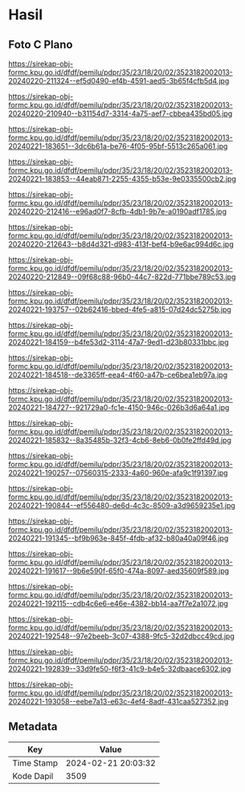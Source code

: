 # Hasil

## Foto C Plano

https://sirekap-obj-formc.kpu.go.id/dfdf/pemilu/pdpr/35/23/18/20/02/3523182002013-20240220-211324--ef5d0490-ef4b-4591-aed5-3b65f4cfb5d4.jpg

https://sirekap-obj-formc.kpu.go.id/dfdf/pemilu/pdpr/35/23/18/20/02/3523182002013-20240220-210940--b31154d7-3314-4a75-aef7-cbbea435bd05.jpg

https://sirekap-obj-formc.kpu.go.id/dfdf/pemilu/pdpr/35/23/18/20/02/3523182002013-20240221-183651--3dc6b61a-be76-4f05-95bf-5513c265a061.jpg

https://sirekap-obj-formc.kpu.go.id/dfdf/pemilu/pdpr/35/23/18/20/02/3523182002013-20240221-183853--44eab871-2255-4355-b53e-9e0335500cb2.jpg

https://sirekap-obj-formc.kpu.go.id/dfdf/pemilu/pdpr/35/23/18/20/02/3523182002013-20240220-212416--e96ad0f7-8cfb-4db1-9b7e-a0190adf1785.jpg

https://sirekap-obj-formc.kpu.go.id/dfdf/pemilu/pdpr/35/23/18/20/02/3523182002013-20240220-212643--b8d4d321-d983-413f-bef4-b9e6ac994d6c.jpg

https://sirekap-obj-formc.kpu.go.id/dfdf/pemilu/pdpr/35/23/18/20/02/3523182002013-20240220-212849--09f68c88-96b0-44c7-822d-771bbe789c53.jpg

https://sirekap-obj-formc.kpu.go.id/dfdf/pemilu/pdpr/35/23/18/20/02/3523182002013-20240221-193757--02b62416-bbed-4fe5-a815-07d24dc5275b.jpg

https://sirekap-obj-formc.kpu.go.id/dfdf/pemilu/pdpr/35/23/18/20/02/3523182002013-20240221-184159--b4fe53d2-3114-47a7-9ed1-d23b80331bbc.jpg

https://sirekap-obj-formc.kpu.go.id/dfdf/pemilu/pdpr/35/23/18/20/02/3523182002013-20240221-184518--de3365ff-eea4-4f60-a47b-ce6bea1eb97a.jpg

https://sirekap-obj-formc.kpu.go.id/dfdf/pemilu/pdpr/35/23/18/20/02/3523182002013-20240221-184727--921729a0-fc1e-4150-946c-026b3d6a64a1.jpg

https://sirekap-obj-formc.kpu.go.id/dfdf/pemilu/pdpr/35/23/18/20/02/3523182002013-20240221-185832--8a35485b-32f3-4cb6-8eb6-0b0fe2ffd49d.jpg

https://sirekap-obj-formc.kpu.go.id/dfdf/pemilu/pdpr/35/23/18/20/02/3523182002013-20240221-190257--07560315-2333-4a60-960e-afa9c1f91397.jpg

https://sirekap-obj-formc.kpu.go.id/dfdf/pemilu/pdpr/35/23/18/20/02/3523182002013-20240221-190844--ef556480-de6d-4c3c-8509-a3d9659235e1.jpg

https://sirekap-obj-formc.kpu.go.id/dfdf/pemilu/pdpr/35/23/18/20/02/3523182002013-20240221-191345--bf9b963e-845f-4fdb-af32-b80a40a09f46.jpg

https://sirekap-obj-formc.kpu.go.id/dfdf/pemilu/pdpr/35/23/18/20/02/3523182002013-20240221-191617--9b6e590f-65f0-474a-8097-aed35609f589.jpg

https://sirekap-obj-formc.kpu.go.id/dfdf/pemilu/pdpr/35/23/18/20/02/3523182002013-20240221-192115--cdb4c6e6-e46e-4382-bb14-aa7f7e2a1072.jpg

https://sirekap-obj-formc.kpu.go.id/dfdf/pemilu/pdpr/35/23/18/20/02/3523182002013-20240221-192548--97e2beeb-3c07-4388-9fc5-32d2dbcc49cd.jpg

https://sirekap-obj-formc.kpu.go.id/dfdf/pemilu/pdpr/35/23/18/20/02/3523182002013-20240221-192839--33d9fe50-f6f3-41c9-b4e5-32dbaace6302.jpg

https://sirekap-obj-formc.kpu.go.id/dfdf/pemilu/pdpr/35/23/18/20/02/3523182002013-20240221-193058--eebe7a13-e63c-4ef4-8adf-431caa527352.jpg


## Metadata

| Key        | Value               |
| ---------- | ------------------- |
| Time Stamp | 2024-02-21 20:03:32 |
| Kode Dapil | 3509                |



